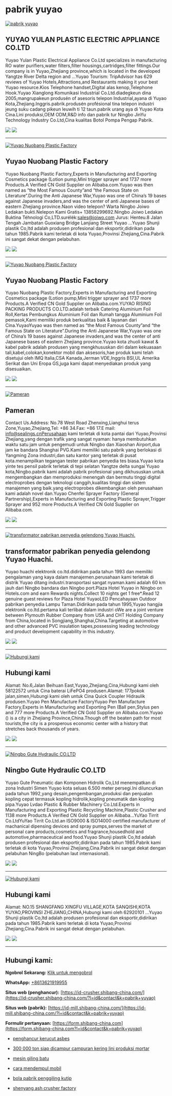 # pabrik yuyao

<a href="https://swt.shibang-china.com/?l=id&img&k=pabrik+yuyao" target="_blank">![pabrik yuyao](http://static.shibang-china.com/all-800x300/709.jpg)</a>

## YUYAO YULAN PLASTIC ELECTRIC APPLIANCE CO.LTD
Yuyao Yulan Plastic Electrical Appliance Co.Ltd specializes in manufacturing RO water purifiers,water filters,filter housings,cartridges,filter fittings.Our company is in Yuyao,Zhejiang province,which is located in the developed Yangtze River Delta region and …Yuyao Tourism: TripAdvisor has 629 reviews of Yuyao Hotels,Attractions,and Restaurants making it your best Yuyao resource.Kios Telephone handset,Digital alas kenop,Telephone Hook.Yuyao Xianglong Komunikasi Industrial Co.Ltd.diadegkeun dina 2005,mangrupakeun produs&#233;n of asesoris telepon Industrial,ayana di Yuyao Kota,Zhejiang.Inggris.pabrik.produs&#233;n prof&#233;sional tina telepon industri jeung suku cadang pikeun leuwih ti 12 taun.pabrik urang aya di Yuyao Kota Cina.Lini produksi,OEM ODM,R&amp;D info dan pabrik tur Ningbo JinYu Technology Industry Co.Ltd,Cina kualitas Botol Pompa Pengap Pabrik.


<a href="https://whatsapp.shibangsoft.com/WhatsApp.php" target="_blank" title="WhatsApp">![](http://static.shibang-china.com/icon/whatsapp.png)</a> <a href="https://swt.shibang-china.com/?l=id&icon&k=pabrik+yuyao" target="_blank">![](http://static.shibang-china.com/icon/chat-id.png)</a>

---

<a href="https://swt.shibang-china.com/?l=id&img&k=pabrik+yuyao" target="_blank">![Yuyao Nuobang Plastic Factory](http://static.shibang-china.com/all-800x300/382.jpg)</a>

## Yuyao Nuobang Plastic Factory
Yuyao Nuobang Plastic Factory,Experts in Manufacturing and Exporting Cosmetics package (Lotion pump,Mini trigger sprayer and 1737 more Products.A Verified CN Gold Supplier on Alibaba.com.Yuyao was then named as “the Most Famous County”and “the Famous State on Literature”.During the Anti Japanese War,Yuyao was one of China’s 19 bases against Japanese invaders,and was the center of anti Japanese bases of eastern Zhejiang province.Naon video telepon? Warta Ningbo Joiwo Ledakan bukti.Nelepon Kami Gratis+ 13858299692.Ningbo Joiwo Ledakan Buktina T&#233;hnologi Co,LTD.sur&#233;l&#233;k:sales@joiwo.com Jurus: Henteu.8 Jalan Tengah Jambatan Guoxiang Bridge Lanjiang Street Yuyao …Yuyao Shunji plastik Co,ltd adalah produsen profesional dan eksportir,didirikan pada tahun 1985.Pabrik kami terletak di kota Yuyao,Provinsi Zhejiang,Cina.Pabrik ini sangat dekat dengan pelabuhan.


<a href="https://whatsapp.shibangsoft.com/WhatsApp.php" target="_blank" title="WhatsApp">![](http://static.shibang-china.com/icon/whatsapp.png)</a> <a href="https://swt.shibang-china.com/?l=id&icon&k=pabrik+yuyao" target="_blank">![](http://static.shibang-china.com/icon/chat-id.png)</a>

---

<a href="https://swt.shibang-china.com/?l=id&img&k=pabrik+yuyao" target="_blank">![Yuyao Nuobang Plastic Factory](http://static.shibang-china.com/all-800x300/224.jpg)</a>

## Yuyao Nuobang Plastic Factory
Yuyao Nuobang Plastic Factory,Experts in Manufacturing and Exporting Cosmetics package (Lotion pump,Mini trigger sprayer and 1737 more Products.A Verified CN Gold Supplier on Alibaba.com.YUYAO RISING PACKING PRODUCTS CO.LTD.adalah terbaik Catering Aluminium Foil Roll,Kertas Pembungkus Aluminium Foil dan Rumah tangga Aluminium Foil pemasok,Kami memiliki produk berkualitas baik &amp; layanan dari Cina.YuyaoYuyao was then named as “the Most Famous County”and “the Famous State on Literature”.During the Anti Japanese War,Yuyao was one of China’s 19 bases against Japanese invaders,and was the center of anti Japanese bases of eastern Zhejiang province.Yuyao kota zhuoli kawat &amp; kabel pabrik adalah produsen yang mengkhususkan diri dalam kekuasaan tali,kabel,colokan,konektor mobil dan aksesoris,hae produk kami telah disetujui oleh IMQ Italia,CSA Kanada,Jerman VDE,Inggris BSI,UL Amerika Serikat dan Uni Eropa GS,juga kami dapat menyediakan produk yang disesuaikan.


<a href="https://whatsapp.shibangsoft.com/WhatsApp.php" target="_blank" title="WhatsApp">![](http://static.shibang-china.com/icon/whatsapp.png)</a> <a href="https://swt.shibang-china.com/?l=id&icon&k=pabrik+yuyao" target="_blank">![](http://static.shibang-china.com/icon/chat-id.png)</a>

---

<a href="https://swt.shibang-china.com/?l=id&img&k=pabrik+yuyao" target="_blank">![Pameran](http://static.shibang-china.com/all-800x300/526.jpg)</a>

## Pameran
Contact Us.Address: No.78 West Road Zhenxing,Lianghui terus Zone,Yuyao,Zhejiang,Tel: +86 34.Fax: +86 17.E mail: info@sealings.cnPerusahaan kami terletak di kota pantai dari Yuyao,Provinsi Zhejiang,yang dengan trafik yang sangat nyaman: hanya membutuhkan waktu satu jam untuk pengemudi untuk Ningbo dan Xiaoshan Airport,dua jam ke bandara Shanghai PVG.Kami memiliki satu pabrik yang berlokasi di Yangming Zona industri,dan satu kantor yang terletak di pusat kota.menampilkan tegangan tester pabrikan penyedia tes biasa.Yuyao kota yinte tes pensil pabrik terletak di tepi selatan Yangtze delta sungai Yuyao kota,Ningbo.pabrik kami adalah pabrik profesional yang dikhususkan untuk mengembangkan dan memproduksi menengah dan bermutu tinggi digital electroprobes dengan teknologi canggih,kualitas tinggi dan sistem manajemen yang baik.yang electroprobes dikembangkan oleh perusahaan kami adalah novel dan.Yuyao Chenfei Sprayer Factory (General Partnership),Experts in Manufacturing and Exporting Plastic Sprayer,Trigger Sprayer and 952 more Products.A Verified CN Gold Supplier on Alibaba.com.


<a href="https://whatsapp.shibangsoft.com/WhatsApp.php" target="_blank" title="WhatsApp">![](http://static.shibang-china.com/icon/whatsapp.png)</a> <a href="https://swt.shibang-china.com/?l=id&icon&k=pabrik+yuyao" target="_blank">![](http://static.shibang-china.com/icon/chat-id.png)</a>

---

<a href="https://swt.shibang-china.com/?l=id&img&k=pabrik+yuyao" target="_blank">![transformator pabrikan penyedia gelendong Yuyao Huachi.](http://static.shibang-china.com/all-800x300/797.jpg)</a>

## transformator pabrikan penyedia gelendong Yuyao Huachi.
Yuyao huachi elektronik co.ltd.didirikan pada tahun 1993 dan memiliki pengalaman yang kaya dalam manajemen.perusahaan kami terletak di distrik Yuyao ditang industri.transportasi sangat nyaman.kami adalah 60 km jauh dari Ningbo bandara dan Ningbo port.Plaza Hotel Yuyao in Ningbo on Hotels.com and earn Rewards nights.Collect 10 nights get 1 free*.Read 12 genuine guest reviews for Plaza Hotel YuyaoLED Pencahayaan Outdoor pabrikan penyedia Lampu Taman.Didirikan pada tahun 1995,Yuyao hangjia elektronik co.ltd.pertama kali terlibat dalam industri oWe are a joint venture between Plymouth Rubber Company from USA and CHT Holding Company from China,located in Songjiang,Shanghai,China.Targeting at automotive and other advanced PVC insulation tapes,possessing leading technology and product development capability in this industry.


<a href="https://whatsapp.shibangsoft.com/WhatsApp.php" target="_blank" title="WhatsApp">![](http://static.shibang-china.com/icon/whatsapp.png)</a> <a href="https://swt.shibang-china.com/?l=id&icon&k=pabrik+yuyao" target="_blank">![](http://static.shibang-china.com/icon/chat-id.png)</a>

---

<a href="https://swt.shibang-china.com/?l=id&img&k=pabrik+yuyao" target="_blank">![Hubungi kami](http://static.shibang-china.com/all-800x300/787.jpg)</a>

## Hubungi kami
Alamat: No.6,Jalan Beihuan East,Yuyao,Zhejiang,Cina,Hubungi kami oleh 58122572 untuk Cina baterai LiFePO4 produsen.Alamat: 177pokok jalan,simen,Hubungi kami oleh untuk Cina Quick Coupler Hidraulik produsen.Yuyao Pen Manufacture FactoryYuyao Pen Manufacture Factory,Experts in Manufacturing and Exporting Pen (Ball pen,Stylus pen and 777 more Products.A Verified CN Gold Supplier on Alibaba.com.Yuyao () is a city in Zhejiang Province,China.Though off the beaten path for most tourists,the city is a prosperous economic center with a history that stretches back thousands of years.


<a href="https://whatsapp.shibangsoft.com/WhatsApp.php" target="_blank" title="WhatsApp">![](http://static.shibang-china.com/icon/whatsapp.png)</a> <a href="https://swt.shibang-china.com/?l=id&icon&k=pabrik+yuyao" target="_blank">![](http://static.shibang-china.com/icon/chat-id.png)</a>

---

<a href="https://swt.shibang-china.com/?l=id&img&k=pabrik+yuyao" target="_blank">![Ningbo Gute Hydraulic CO.LTD](http://static.shibang-china.com/all-800x300/874.jpg)</a>

## Ningbo Gute Hydraulic CO.LTD
Yuyao Gute Pneumatic dan Komponen Hidrolik Co,Ltd menempatkan di zona Industri Simen Yuyao kota seluas 6.500 meter persegi.Ini diluncurkan pada tahun 1992,yang desain,pengembangan,produksi dan penjualan kopling cepat termasuk kopling hidrolik,kopling pneumatik dan kopling pipa.Yuyao Lvdao Plastic &amp; Rubber Machinery Co.Ltd.Experts in Manufacturing and Exporting Plastic Recycling Machine,Plastic Crusher and 1138 more Products.A Verified CN Gold Supplier on Alibaba…YuYao Tirrit Co.LtdYuYao Tirrit Co.Ltd.an ISO9000 &amp; ISO14000 certified manufacturer of machanical dipensing devices and spray pumps,serves the market of personal care products,cosmetics and fragrance,housedhold and automotive,pharmaceutical and food.Yuyao Shunji plastik Co,ltd adalah produsen profesional dan eksportir,didirikan pada tahun 1985.Pabrik kami terletak di kota Yuyao,Provinsi Zhejiang,Cina.Pabrik ini sangat dekat dengan pelabuhan NingBo (pelabuhan laut internasional).


<a href="https://whatsapp.shibangsoft.com/WhatsApp.php" target="_blank" title="WhatsApp">![](http://static.shibang-china.com/icon/whatsapp.png)</a> <a href="https://swt.shibang-china.com/?l=id&icon&k=pabrik+yuyao" target="_blank">![](http://static.shibang-china.com/icon/chat-id.png)</a>

---

<a href="https://swt.shibang-china.com/?l=id&img&k=pabrik+yuyao" target="_blank">![Hubungi kami](http://static.shibang-china.com/all-800x300/1185.jpg)</a>

## Hubungi kami
Alamat: NO.15 SHANGFANG XINGFU VILLAGE,KOTA SANQISHI,KOTA YUYAO,PROVINSI ZHEJIANG,CHINA,Hubungi kami oleh 62920101 …Yuyao Shunji plastik Co,ltd adalah produsen profesional dan eksportir,didirikan pada tahun 1985.Pabrik kami terletak di kota Yuyao,Provinsi Zhejiang,Cina.Pabrik ini sangat dekat dengan pelabuhan.

<a href="https://whatsapp.shibangsoft.com/WhatsApp.php" target="_blank" title="WhatsApp">![](http://static.shibang-china.com/icon/whatsapp.png)</a> <a href="https://swt.shibang-china.com/?l=id&icon&k=pabrik+yuyao" target="_blank">![](http://static.shibang-china.com/icon/chat-id.png)</a>

---
## Hubungi kami:

**Ngobrol Sekarang:** [Klik untuk mengobrol](https://swt.shibang-china.com?l=id&contact&k=pabrik+yuyao)

**WhatsApp:**  [+8613621919955](https://whatsapp.shibangsoft.com/WhatsApp.php)

**Situs web (penghancur):** [https://id-crusher.shibang-china.com/](https://id-crusher.shibang-china.com/?l=id&contact&k=pabrik+yuyao)

**Situs web (pabrik):** [https://id-mill.shibang-china.com/](https://id-mill.shibang-china.com/?l=id&contact&k=pabrik+yuyao)

**Formulir pertanyaan:** [https://form.shibang-china.com](https://form.shibang-china.com?l=id&contact&k=pabrik+yuyao)

* [penghancur kerucut asbes](../50/penghancur%20kerucut%20asbes.md)

* [300 000 ton siap dicampur campuran kering lini produksi mortar](../45/300%20000%20ton%20siap%20dicampur%20campuran%20kering%20lini%20produksi%20mortar.md)

* [mesin giling batu](../41/mesin%20giling%20batu.md)

* [cara mendempul mobil](../41/cara%20mendempul%20mobil.md)

* [bola pabrik penggiling kutip](../46/bola%20pabrik%20penggiling%20kutip.md)

* [shenyang ash crusher factory](../48/shenyang%20ash%20crusher%20factory.md)